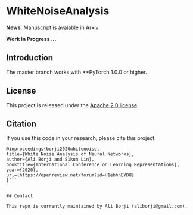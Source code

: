 # WhiteNoiseAnalysis

**News**: Manuscript is avaiable in [Arxiv](https://openreview.net/pdf?id=H1ebhnEYDH)

**Work in Progress ...**


## Introduction
The master branch works with **PyTorch 1.0.0 or higher.


## License
This project is released under the [Apache 2.0 license](LICENSE).


## Citation

If you use this code in your research, please cite this project.

```
@inproceedings{borji2020whitenoise,
title={White Noise Analysis of Neural Networks},
author={Ali Borji and Sikun Lin},
booktitle={International Conference on Learning Representations},
year={2020},
url={https://openreview.net/forum?id=H1ebhnEYDH}
}```


## Contact

This repo is currently maintained by Ali Borji (aliborji@gmail.com).
